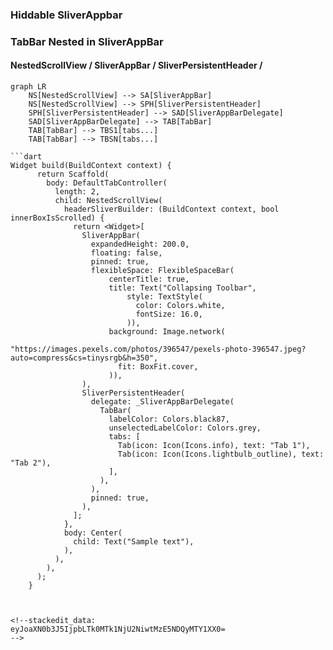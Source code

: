


### Hiddable SliverAppbar


### TabBar Nested in SliverAppBar
#### NestedScrollView / SliverAppBar / SliverPersistentHeader / 

```mermaid
graph LR
	NS[NestedScrollView] --> SA[SliverAppBar]
	NS[NestedScrollView] --> SPH[SliverPersistentHeader]
	SPH[SliverPersistentHeader] --> SAD[SliverAppBarDelegate]
	SAD[SliverAppBarDelegate] --> TAB[TabBar]
	TAB[TabBar] --> TBS1[tabs...]
	TAB[TabBar] --> TBSN[tabs...]
	
```dart
Widget build(BuildContext context) {
      return Scaffold(
        body: DefaultTabController(
          length: 2,
          child: NestedScrollView(
            headerSliverBuilder: (BuildContext context, bool innerBoxIsScrolled) {
              return <Widget>[
                SliverAppBar(
                  expandedHeight: 200.0,
                  floating: false,
                  pinned: true,
                  flexibleSpace: FlexibleSpaceBar(
                      centerTitle: true,
                      title: Text("Collapsing Toolbar",
                          style: TextStyle(
                            color: Colors.white,
                            fontSize: 16.0,
                          )),
                      background: Image.network(
                        "https://images.pexels.com/photos/396547/pexels-photo-396547.jpeg?auto=compress&cs=tinysrgb&h=350",
                        fit: BoxFit.cover,
                      )),
                ),
                SliverPersistentHeader(
                  delegate: _SliverAppBarDelegate(
                    TabBar(
                      labelColor: Colors.black87,
                      unselectedLabelColor: Colors.grey,
                      tabs: [
                        Tab(icon: Icon(Icons.info), text: "Tab 1"),
                        Tab(icon: Icon(Icons.lightbulb_outline), text: "Tab 2"),
                      ],
                    ),
                  ),
                  pinned: true,
                ),
              ];
            },
            body: Center(
              child: Text("Sample text"),
            ),
          ),
        ),
      );
    }
```

```


<!--stackedit_data:
eyJoaXN0b3J5IjpbLTk0MTk1NjU2NiwtMzE5NDQyMTY1XX0=
-->